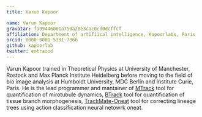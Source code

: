 ```yaml
---
title: Varun Kapoor

name: Varun Kapoor
gravatar: fa99446001a750a28e3cac0cd0dcffcf 
affiliation: Department of artifiical intelligence, Kapoorlabs, Paris | https://www.kapoorlabs.org
orcid: 0000-0001-5331-7966
github: kapoorlab
twitter: entracod
---
```

Varun Kapoor trained in Theoretical Physics at University of Manchester, Rostock and Max Planck Institute Heidelberg before moving to the field of bio image analysis at Humboldt University, MDC Berlin and Institute Curie, Paris. He is the lead programmer and mantainer of [MTrack](/plugins/mtrack) tool for quantification of mirotubule dynamics, [BTrack](/plugins/btrack) tool for quantification of tissue branch morphogenesis, [TrackMate-Oneat](/plugins/TrackMate-Oneat) tool for correcting lineage trees using action classification neural netowrk oneat.

